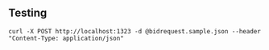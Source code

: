 ## Testing

```
curl -X POST http://localhost:1323 -d @bidrequest.sample.json --header "Content-Type: application/json"
```

